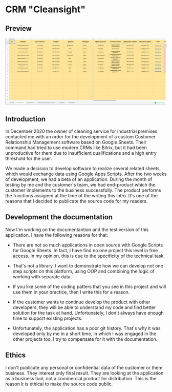 # CRM "Cleansight"

## Preview

<img src="https://github.com/Peter-Ilyash/CRM-Cleansight/blob/main/assets/cover.png"> 

## Introduction

In December 2020 the owner of cleaning service for industrial premises contacted me with an order for the development of a custom Customer Relationship Management software based on Google Sheets. Their command had tried to use modern CRMs like Bitrix, but it had been unproductive for them due to insufficient qualifications and a high entry threshold for the user.

We made a decision to develop software to realize several related sheets, which would exchange data using Google Apps Scripts. After the two weeks of development, we had a beta of an application. During the month of testing by me and the customer's team, we had end-product which the customer implements to the business successfully. The product performs the functions assigned at the time of the writing this intro. It's one of the reasons that I decided to publicate the source code for my readers.

## Development the documentation

Now I'm working on the documentantion and the test version of this application. I have the following reasons for that:

- There are not so much applications in open source with Google Scripts for Google Sheets. In fact, I have find no one project this level in free access. In my opinion, this is due to the specificity of the technical task.

- That's not a library. I want to demonstrate how we can develop not one step scripts on this platform, using OOP and combining the logic of working with separate data.

- If you like some of the coding patters that you see in this project and will use them in your practice, then I write this for a reason.

- If the customer wants to continue develop the product with other developers, they will be able to understand my code and find better solution for the task at hand. Unfortunately, I don't always have enough time to support existing projects.

- Unfortunately, the application has a poor git history. That's why it was developed only by me in a short time, in which I was engaged in the other projects too. I try to compensate for it with the documentation.

## Ethics

I don't publicate any personal or confidential data of the customer or them business. They interest only final result. They are looking at the application as a business tool, not a commercial product for distribution. This is the reason it is ethical to make the source code public.

